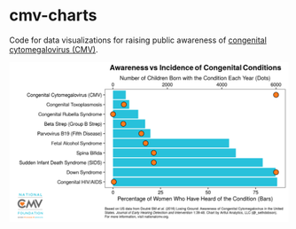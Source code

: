 # cmv-charts
Code for data visualizations for raising public awareness of [congenital cytomegalovirus (CMV)](https://www.nationalcmv.org/).

![](https://github.com/seth-dobson/cmv-charts/blob/master/images/cmv_awareness-vs-incidence_with-logo.png)
